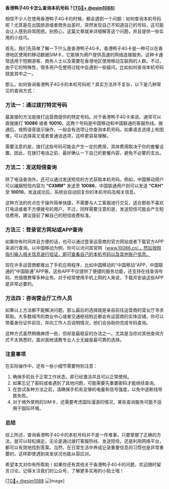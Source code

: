 **香港鸭子4G卡怎么查询本机号码？[[TG💪+ @esim1088](https://t.me/s/esim1088)]**

相信不少人在使用香港鸭子4G卡的时候，都会遇到一个问题：如何查询本机号码呢？尤其是在出国旅游或者商务出差时，突然发现自己不知道自己的号码，这可能会让人感到非常困惑。别担心，这篇文章就来详细解答这个问题，并且提供一些实用的小技巧。

首先，我们先简单了解一下什么是香港鸭子4G卡。香港鸭子4G卡是一种可以在香港地区使用的移动数据SIM卡，它能够为用户提供高速的网络连接服务。这种卡通常适用于短期游客、商务人士以及需要在香港地区使用移动互联网的人群。不过，由于它的特殊性，很多用户在使用过程中会遇到一些疑问，比如如何查询本机号码就是其中之一。

那么，如何查询香港鸭子4G卡的本机号码呢？其实方法并不复杂，以下是几种常见的查询方式：

### 方法一：通过拨打特定号码

最直接的方法是拨打运营商提供的特定号码。对于香港鸭子4G卡来说，通常可以直接拨打 **10086** 或者 **10010**，这两个号码是中国移动和中国联通的客服热线。拨通后，按照语音提示操作，一般会有选项让你查询本机号码。如果语言选择上有困难，可以选择英文或者普通话选项，这样更容易理解。

需要注意的是，拨打这些号码可能会产生一定的费用，具体费用取决于你的套餐设置。因此，在拨打电话之前，最好确认一下自己的套餐内容，避免不必要的支出。

### 方法二：发送短信查询

除了电话查询外，还可以通过发送短信的方式获取本机号码。例如，中国移动用户可以编辑短信内容为 **“CXMM”** 发送至 **10086**，中国联通用户则可以发送 **“CXH”** 至 **10010**。发送成功后，系统会自动回复你的本机号码及相关信息。

这种方法的优点在于操作简单快捷，不需要与人工客服进行交互，适合那些不喜欢打电话或者不方便拨号的用户。不过，同样需要注意的是，发送短信可能会产生短信费用，建议提前了解自己的短信收费标准。

### 方法三：登录官方网站或APP查询

如果你有时间并且方便的话，也可以通过登录运营商的官方网站或者下载官方APP来进行查询。以中国移动为例，你可以访问其官网（www.10086.cn），然后按照指引输入相关信息进行验证，即可查看自己的本机号码以及其他账户信息。

现在许多运营商都推出了手机应用程序，比如中国移动的“中国移动”APP，中国联通的“中国联通”APP等。这些APP不仅提供了便捷的服务功能，还支持在线查询号码、充值缴费等多种业务。对于经常使用手机上网的人来说，下载并安装这些APP是非常必要的。

### 方法四：咨询营业厅工作人员

如果以上方法都不能解决问题，那么最后的选择就是亲自前往运营商的营业厅寻求帮助。大多数城市的商业中心或者交通枢纽附近都会有运营商的实体店铺，你可以带着身份证件前往，并向工作人员说明情况，他们会协助你完成号码查询。

这种方式虽然稍微麻烦一些，但却是最稳妥的办法之一。尤其是当你对其他查询方式不太熟悉时，面对面地请教专业人士无疑是最可靠的选择。

### 注意事项

在实际操作中，还有一些小细节需要特别注意：

1. 确保手机处于正常工作状态，即已经激活并且可以正常使用。
2. 如果忘记了密码或者遇到了其他问题，可能需要先重置密码才能继续查询。
3. 在尝试各种方法之前，请确保手机有足够的电量和信号强度，以免中途断线导致失败。
4. 对于境外使用的SIM卡，还需要考虑国际漫游的情况，某些查询服务可能不适用于国际环境。

### 总结

综上所述，查询香港鸭子4G卡的本机号码并不是一件难事，只要掌握了正确的方法，就可以轻松搞定。无论是通过拨打客服热线、发送短信，还是利用网络平台，都可以有效地找到答案。当然，在日常生活中养成记录重要信息的习惯也是非常重要的，这样即使遇到突发状况也能从容应对。

希望本文对你有所帮助！如果你还有其他关于香港鸭子4G卡的问题，欢迎随时留言讨论。记得关注我们的公众号，了解更多实用的小贴士哦！

[[TG💪+ @esim1088](https://t.me/s/esim1088) ![Image](https://i.postimg.cc/4NQfJmqS/Snipaste-2025-05-13-00-14-12.png)]